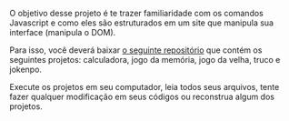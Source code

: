 O objetivo desse projeto é te trazer familiaridade com os comandos Javascript e como eles são estruturados em um site que manipula sua interface (manipula o DOM).

Para isso, você deverá baixar [o seguinte repositório](https://github.com/marcelaodev/marcelaodev/tree/main/trilha/front/codebases) que contém os seguintes projetos: calculadora, jogo da memória, jogo da velha, truco e jokenpo.

Execute os projetos em seu computador, leia todos seus arquivos, tente fazer qualquer modificação em seus códigos ou reconstrua algum dos projetos.